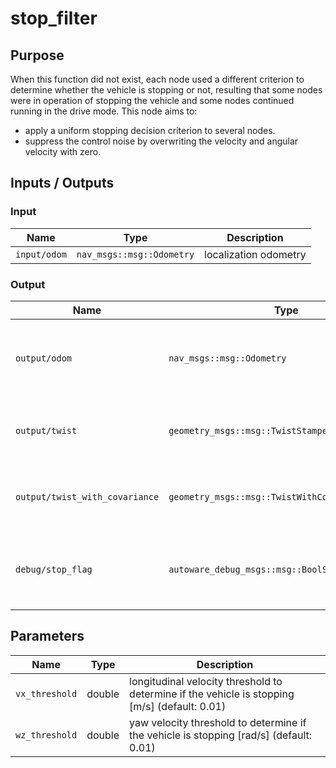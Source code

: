 # stop_filter

## Purpose

When this function did not exist, each node used a different criterion to determine whether the vehicle is stopping or not, resulting that some nodes were in operation of stopping the vehicle and some nodes continued running in the drive mode.
This node aims to:

- apply a uniform stopping decision criterion to several nodes.
- suppress the control noise by overwriting the velocity and angular velocity with zero.

## Inputs / Outputs

### Input

| Name         | Type                      | Description           |
| ------------ | ------------------------- | --------------------- |
| `input/odom` | `nav_msgs::msg::Odometry` | localization odometry |

### Output

| Name                           | Type                                             | Description                                              |
| ------------------------------ | ------------------------------------------------ | -------------------------------------------------------- |
| `output/odom`                  | `nav_msgs::msg::Odometry`                        | odometry with suppressed longitudinal and yaw twist      |
| `output/twist`                 | `geometry_msgs::msg::TwistStamped`               | twist with suppressed longitudinal and yaw twist         |
| `output/twist_with_covariance` | `geometry_msgs::msg::TwistWithCovarianceStamped` | twist with suppressed longitudinal and yaw twist         |
| `debug/stop_flag`              | `autoware_debug_msgs::msg::BoolStamped`          | flag to represent whether the vehicle is stopping or not |

## Parameters

| Name           | Type   | Description                                                                                   |
| -------------- | ------ | --------------------------------------------------------------------------------------------- |
| `vx_threshold` | double | longitudinal velocity threshold to determine if the vehicle is stopping [m/s] (default: 0.01) |
| `wz_threshold` | double | yaw velocity threshold to determine if the vehicle is stopping [rad/s] (default: 0.01)        |
